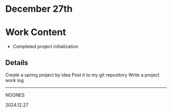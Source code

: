 # December 27th

# Work Content

- Completed project initialization

## Details

Create a spring project by idea
Post it to my git repository
Write a project work log

---

NOONES

2024.12.27
